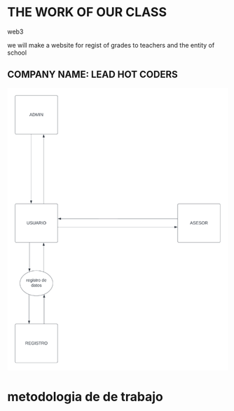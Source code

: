 <h1>THE WORK OF OUR CLASS</h1>
<p>web3</p>
we will make a website for regist of grades to teachers and the entity of school
<h2>COMPANY NAME: LEAD HOT CODERS</h2>
<img src="https://raw.githubusercontent.com/kernelboy34/trabajodaily/main-ker/MicrosoftTeams-image%20(39).png">
<h1>metodologia de de trabajo</h1>
